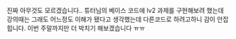 진짜 아무것도 모르겠습니다.. 
튜터님의 베이스 코드에 lv2 과제를 구현해보려 했는데
강의때는 그래도 어느정도 이해가 됐다고 생각했는데 다른코드로 하려고하니 감이 안잡힙니다.
이번 주말까지만 더 박치기 해보겠습니다 ㅠㅠ
